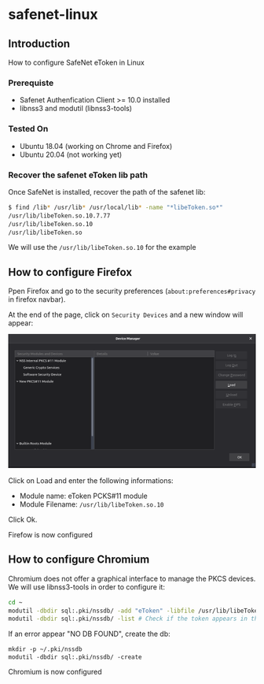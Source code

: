 # safenet-linux

## Introduction

How to configure SafeNet eToken in Linux

### Prerequiste

* Safenet Authenfication Client >= 10.0 installed
* libnss3 and modutil (libnss3-tools)

### Tested On

* Ubuntu 18.04 (working on Chrome and Firefox)
* Ubuntu 20.04 (not working yet)

### Recover the safenet eToken lib path

Once SafeNet is installed, recover the path of the safenet lib:

```bash
$ find /lib* /usr/lib* /usr/local/lib* -name "*libeToken.so*"
/usr/lib/libeToken.so.10.7.77
/usr/lib/libeToken.so.10
/usr/lib/libeToken.so
```

We will use the `/usr/lib/libeToken.so.10` for the example

## How to configure Firefox

Ppen Firefox and go to the security preferences (`about:preferences#privacy` in firefox navbar).

At the end of the page, click on `Security Devices` and a new window will appear:

![security devices](images/security-devices.png)

Click on Load and enter the following informations:

* Module name: eToken PCKS#11 module
* Module Filename: `/usr/lib/libeToken.so.10`

Click Ok.

Firefow is now configured

## How to configure Chromium

Chromium does not offer a graphical interface to manage the PKCS devices. We will use libnss3-tools in order to configure it:

```bash
cd ~
modutil -dbdir sql:.pki/nssdb/ -add "eToken" -libfile /usr/lib/libeToken.so.10 # Will configure the token. Press enter if prompted
modutil -dbdir sql:.pki/nssdb/ -list # Check if the token appears in the list
```

If an error appear "NO DB FOUND", create the db:
```
mkdir -p ~/.pki/nssdb
modutil -dbdir sql:.pki/nssdb/ -create
```

Chromium is now configured
